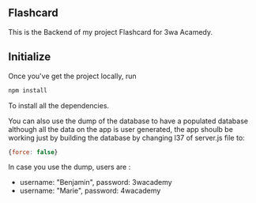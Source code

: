 ## Flashcard

This is the Backend of my project Flashcard for 3wa Acamedy.

## Initialize

Once you've get the project locally, run

```bash
npm install
```
To install all the dependencies.

You can also use the dump of the database to have a populated database although all the data on the app is user generated, the app shoulb be working just by building the database by changing l37 of server.js file to:

```javascript
{force: false}
```

In case you use the dump, users are :
- username: "Benjamin", password: 3wacademy
- username: "Marie", password: 4wacademy
